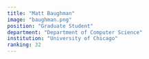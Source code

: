 ```yaml
---
title: "Matt Baughman"
image: "baughman.png"
position: "Graduate Student"
department: "Department of Computer Science"
institution: "University of Chicago"
ranking: 32
---
```

